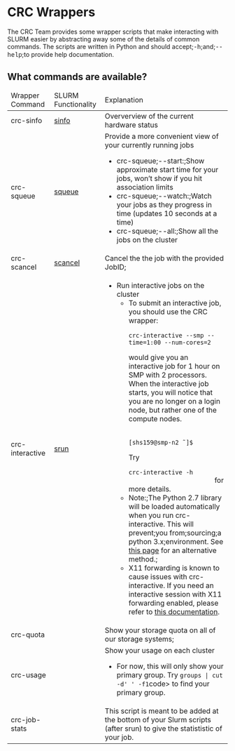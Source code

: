 # CRC Wrappers

The CRC Team provides some wrapper scripts that make interacting with SLURM easier by abstracting away some of the details of common commands. The scripts are written in Python and should accept;<span style="font-family:courier new,courier,monospace;">-h</span>;and;<span style="font-family:courier new,courier,monospace;">--help</span>;to provide help documentation.

## What commands are available?

<link rel="stylesheet" href="https://cdn.datatables.net/1.13.4/css/jquery.dataTables.min.css">

<table class="display cell-border" id="wrapperTable">
	<thead>
		<tr>
			<td>Wrapper Command</td>
			<td>SLURM Functionality</td>
			<td>Explanation</td>
		</tr>
	</thead>
	<tbody>
		<tr>
			<td>crc-sinfo</td>
			<td><a href="https://slurm.schedmd.com/sinfo.html">sinfo</a></td>
			<td>Oververview of the current hardware status</td>
		</tr>
		<tr>
			<td>crc-squeue</td>
			<td><a href="https://slurm.schedmd.com/squeue.html">squeue</a></td>
			<td>Provide a more convenient view of your currently running jobs
			<ul>
				<li>crc-squeue;--start:;Show approximate start time for your jobs, won’t show if you hit association limits</li>
				<li>crc-squeue;--watch:;Watch your jobs as they progress in time (updates 10 seconds at a time)</li>
				<li>crc-squeue;--all:;Show all the jobs on the cluster</li>
			</ul>
			</td>
		</tr>
		<tr>
			<td>crc-scancel</td>
			<td><a href="https://slurm.schedmd.com/scancel.html">scancel</a></td>
			<td>Cancel the the job with the provided JobID;</td>
		</tr>
		<tr>
			<td>crc-interactive</span></td>
			<td><a href="https://slurm.schedmd.com/srun.html">srun</a></td>
			<td>
			<ul>
				<li>Run interactive jobs on the cluster
				<ul>
					<li>To submit an interactive job, you should use the CRC wrapper:
						<code>
							crc-interactive --smp --time=1:00 --num-cores=2
 						</code>
						would give you an interactive job for 1 hour on SMP with 2 processors. When the interactive job starts, you will notice that you are no longer on a login node, but rather one of the compute nodes.<br />
						<code>
							[shs159@smp-n2 ˜]$
						</code><br />
						Try 
						<code>
							crc-interactive -h 
						</code>
						for more details.
					</li>
					<li>Note:;The Python 2.7 library will be loaded automatically when you run crc-interactive. This will prevent;you from;sourcing;a python 3.x;environment. See <a href="../../slurm/interactive-jobs">this page</a> for an alternative method.;</li>
					<li>X11 forwarding is known to cause issues with crc-interactive. If you need an interactive session with X11 forwarding enabled, please refer to <a href="../../slurm/interactive-jobs/#interactive-jobs-with-x11-forwarding">this documentation</a>.</li>
				</ul>
				</li>
			</ul>
			</td>
		</tr>
		<tr>
			<td>crc-quota</td>
			<td></td>
			<td>Show your storage quota on all of our storage systems;</td>
		</tr>
		<tr>
			<td>crc-usage</td>
			<td></td>
			<td>Show your usage on each cluster
				<ul>
					<li>For now, this will only show your primary group. Try <code>groups | cut -d' ' -f1</code>code> to find your primary group.</li>
				</ul>
			</td>
		</tr>
		<tr>
			<td>crc-job-stats</td>
			<td></td>
			<td>This script is meant to be added at the bottom of your Slurm scripts (after srun) to give the statististic of your job.</td>
		</tr>
	</tbody>
</table>



<script type="text/javascript" src="https://code.jquery.com/jquery-3.7.0.min.js"></script>
<script type="text/javascript" src="https://cdn.datatables.net/1.13.4/js/jquery.dataTables.min.js"></script>

<script type="text/javascript">
    $(document).ready(function() {
        $('#wrapperTable').DataTable({
            "paging": false,
            "bPaginate": false,
            "bLengthChange": false,
            "bFilter": true,
            "bInfo": false,
            "bAutoWidth": false,
            "searching": false,
            "ordering": false
        });
    });
</script>